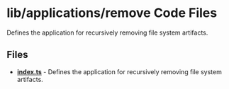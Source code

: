 # lib/applications/remove Code Files
Defines the application for recursively removing file system artifacts.

## Files
<!-- Do not edit below this line.  Contents dynamically populated. -->

* **[index.ts](index.ts)** - Defines the application for recursively removing file system artifacts.